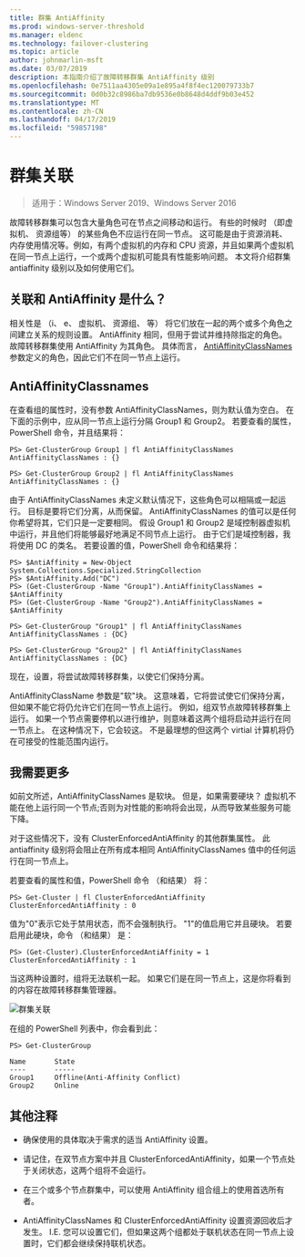 ```yaml
---
title: 群集 AntiAffinity
ms.prod: windows-server-threshold
ms.manager: eldenc
ms.technology: failover-clustering
ms.topic: article
author: johnmarlin-msft
ms.date: 03/07/2019
description: 本指南介绍了故障转移群集 AntiAffinity 级别
ms.openlocfilehash: 0e7511aa4305e09a1e895a4f8f4ec120079733b7
ms.sourcegitcommit: 0d0b32c8986ba7db9536e0b8648d4ddf9b03e452
ms.translationtype: MT
ms.contentlocale: zh-CN
ms.lasthandoff: 04/17/2019
ms.locfileid: "59857198"
---
```

# <a name="cluster-affinity"></a>群集关联

> 适用于：Windows Server 2019、Windows Server 2016

故障转移群集可以包含大量角色可在节点之间移动和运行。  有些的时候时 （即虚拟机、 资源组等） 的某些角色不应运行在同一节点。  这可能是由于资源消耗、 内存使用情况等。例如，有两个虚拟机的内存和 CPU 资源，并且如果两个虚拟机在同一节点上运行，一个或两个虚拟机可能具有性能影响问题。  本文将介绍群集 antiaffinity 级别以及如何使用它们。

## <a name="what-is-affinity-and-antiaffinity"></a>关联和 AntiAffinity 是什么？

相关性是 （i、 e、 虚拟机、 资源组、 等） 将它们放在一起的两个或多个角色之间建立关系的规则设置。  AntiAffinity 相同，但用于尝试并维持除指定的角色。  故障转移群集使用 AntiAffinity 为其角色。  具体而言， [AntiAffinityClassNames](https://docs.microsoft.com/previous-versions/windows/desktop/mscs/groups-antiaffinityclassnames)参数定义的角色，因此它们不在同一节点上运行。  

## <a name="antiaffinityclassnames"></a>AntiAffinityClassnames

在查看组的属性时，没有参数 AntiAffinityClassNames，则为默认值为空白。  在下面的示例中，应从同一节点上运行分隔 Group1 和 Group2。  若要查看的属性，PowerShell 命令，并且结果将：

    PS> Get-ClusterGroup Group1 | fl AntiAffinityClassNames
    AntiAffinityClassNames : {}

    PS> Get-ClusterGroup Group2 | fl AntiAffinityClassNames
    AntiAffinityClassNames : {}

由于 AntiAffinityClassNames 未定义默认情况下，这些角色可以相隔或一起运行。  目标是要将它们分离，从而保留。  AntiAffinityClassNames 的值可以是任何你希望将其，它们只是一定要相同。  假设 Group1 和 Group2 是域控制器虚拟机中运行，并且他们将能够最好地满足不同节点上运行。  由于它们是域控制器，我将使用 DC 的类名。  若要设置的值，PowerShell 命令和结果将：

    PS> $AntiAffinity = New-Object System.Collections.Specialized.StringCollection
    PS> $AntiAffinity.Add("DC")
    PS> (Get-ClusterGroup -Name "Group1").AntiAffinityClassNames = $AntiAffinity
    PS> (Get-ClusterGroup -Name "Group2").AntiAffinityClassNames = $AntiAffinity

    PS> Get-ClusterGroup "Group1" | fl AntiAffinityClassNames
    AntiAffinityClassNames : {DC}

    PS> Get-ClusterGroup "Group2" | fl AntiAffinityClassNames
    AntiAffinityClassNames : {DC}

现在，设置，将尝试故障转移群集，以使它们保持分离。  

AntiAffinityClassName 参数是"软"块。  这意味着，它将尝试使它们保持分离，但如果不能它将仍允许它们在同一节点上运行。  例如，组双节点故障转移群集上运行。  如果一个节点需要停机以进行维护，则意味着这两个组将启动并运行在同一节点上。  在这种情况下，它会较这。  不是最理想的但这两个 virtial 计算机将仍在可接受的性能范围内运行。

## <a name="i-need-more"></a>我需要更多

如前文所述，AntiAffinityClassNames 是软块。  但是，如果需要硬块？  虚拟机不能在他上运行同一个节点;否则为对性能的影响将会出现，从而导致某些服务可能下降。

对于这些情况下，没有 ClusterEnforcedAntiAffinity 的其他群集属性。  此 antiaffinity 级别将会阻止在所有成本相同 AntiAffinityClassNames 值中的任何运行在同一节点上。

若要查看的属性和值，PowerShell 命令 （和结果） 将：

    PS> Get-Cluster | fl ClusterEnforcedAntiAffinity
    ClusterEnforcedAntiAffinity : 0

值为"0"表示它处于禁用状态，而不会强制执行。  "1"的值启用它并且硬块。  若要启用此硬块，命令 （和结果） 是：

    PS> (Get-Cluster).ClusterEnforcedAntiAffinity = 1
    ClusterEnforcedAntiAffinity : 1

当这两种设置时，组将无法联机一起。  如果它们是在同一节点上，这是你将看到的内容在故障转移群集管理器。

![群集关联](media\Cluster-Affinity\Cluster-Affinity-1.png)

在组的 PowerShell 列表中，你会看到此：

    PS> Get-ClusterGroup

    Name       State
    ----       -----
    Group1     Offline(Anti-Affinity Conflict)
    Group2     Online

## <a name="additional-comments"></a>其他注释

- 确保使用的具体取决于需求的适当 AntiAffinity 设置。
- 请记住，在双节点方案中并且 ClusterEnforcedAntiAffinity，如果一个节点处于关闭状态，这两个组将不会运行。  

- 在三个或多个节点群集中，可以使用 AntiAffinity 组合组上的使用首选所有者。
- AntiAffinityClassNames 和 ClusterEnforcedAntiAffinity 设置资源回收后才发生。 I.E. 您可以设置它们，但如果这两个组都处于联机状态在同一节点上设置时，它们都会继续保持联机状态。



